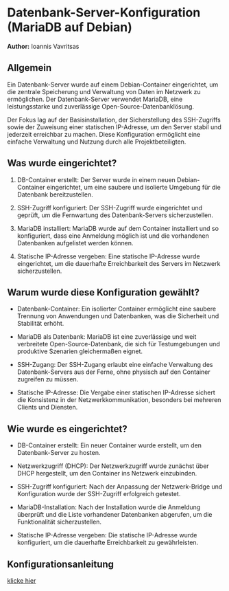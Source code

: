 
# Datenbank-Server-Konfiguration (MariaDB auf Debian)

**Author:** Ioannis Vavritsas


## Allgemein

Ein Datenbank-Server wurde auf einem Debian-Container eingerichtet, um die zentrale Speicherung und Verwaltung von Daten im Netzwerk zu ermöglichen. Der Datenbank-Server verwendet MariaDB, eine leistungsstarke und zuverlässige Open-Source-Datenbanklösung.

Der Fokus lag auf der Basisinstallation, der Sicherstellung des SSH-Zugriffs sowie der Zuweisung einer statischen IP-Adresse, um den Server stabil und jederzeit erreichbar zu machen. Diese Konfiguration ermöglicht eine einfache Verwaltung und Nutzung durch alle Projektbeteiligten.


## Was wurde eingerichtet?
1. DB-Container erstellt: Der Server wurde in einem neuen Debian-Container eingerichtet, um eine saubere und isolierte Umgebung für die Datenbank bereitzustellen.

2. SSH-Zugriff konfiguriert: Der SSH-Zugriff wurde eingerichtet und geprüft, um die Fernwartung des Datenbank-Servers sicherzustellen.

3. MariaDB installiert: MariaDB wurde auf dem Container installiert und so konfiguriert, dass eine Anmeldung möglich ist und die vorhandenen Datenbanken aufgelistet werden können.

4. Statische IP-Adresse vergeben: Eine statische IP-Adresse wurde eingerichtet, um die dauerhafte Erreichbarkeit des Servers im Netzwerk sicherzustellen.


## Warum wurde diese Konfiguration gewählt?

- Datenbank-Container: Ein isolierter Container ermöglicht eine saubere Trennung von Anwendungen und Datenbanken, was die Sicherheit und Stabilität erhöht.

- MariaDB als Datenbank: MariaDB ist eine zuverlässige und weit verbreitete Open-Source-Datenbank, die sich für Testumgebungen und produktive Szenarien gleichermaßen eignet.

- SSH-Zugang: Der SSH-Zugang erlaubt eine einfache Verwaltung des Datenbank-Servers aus der Ferne, ohne physisch auf den Container zugreifen zu müssen.

- Statische IP-Adresse: Die Vergabe einer statischen IP-Adresse sichert die Konsistenz in der Netzwerkkommunikation, besonders bei mehreren Clients und Diensten.


## Wie wurde es eingerichtet?

- DB-Container erstellt: Ein neuer Container wurde erstellt, um den Datenbank-Server zu hosten.

- Netzwerkzugriff (DHCP): Der Netzwerkzugriff wurde zunächst über DHCP hergestellt, um den Container ins Netzwerk einzubinden.

- SSH-Zugriff konfiguriert: Nach der Anpassung der Netzwerk-Bridge und Konfiguration wurde der SSH-Zugriff erfolgreich getestet.

- MariaDB-Installation: Nach der Installation wurde die Anmeldung überprüft und die Liste vorhandener Datenbanken abgerufen, um die Funktionalität sicherzustellen.

- Statische IP-Adresse vergeben: Die statische IP-Adresse wurde konfiguriert, um die dauerhafte Erreichbarkeit zu gewährleisten.


## Konfigurationsanleitung

[klicke hier](https://www.digitalocean.com/community/tutorials/how-to-install-mariadb-on-debian-11)
